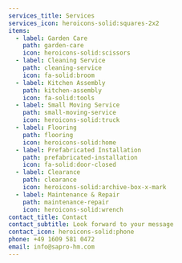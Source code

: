 ```yaml
---
services_title: Services
services_icon: heroicons-solid:squares-2x2
items:
  - label: Garden Care
    path: garden-care
    icon: heroicons-solid:scissors
  - label: Cleaning Service
    path: cleaning-service
    icon: fa-solid:broom
  - label: Kitchen Assembly
    path: kitchen-assembly
    icon: fa-solid:tools
  - label: Small Moving Service
    path: small-moving-service
    icon: heroicons-solid:truck
  - label: Flooring
    path: flooring
    icon: heroicons-solid:home
  - label: Prefabricated Installation
    path: prefabricated-installation
    icon: fa-solid:door-closed
  - label: Clearance
    path: clearance
    icon: heroicons-solid:archive-box-x-mark
  - label: Maintenance & Repair
    path: maintenance-repair
    icon: heroicons-solid:wrench
contact_title: Contact
contact_subtitle: Look forward to your message
contact_icon: heroicons-solid:phone
phone: +49 1609 581 0472
email: info@sapro-hm.com
---
```

